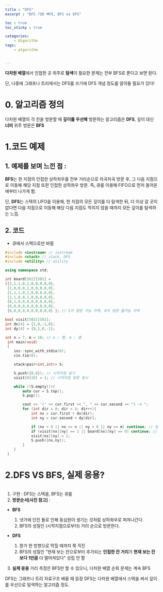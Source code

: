 ```yaml
---
title : "DFS"
excerpt : "BFS 기본 뼈대, BFS vs DFS"

toc : true
toc_sticky : true

categories:
    - Algorithm
tags:
    - algorithm


---
```


**다차원 배열**에서 인접한 곳 위주로 **탐색**이 필요한 문제는 전부 BFS로 푼다고 보면 된다.

단, 나중에 그래프나 트리에서는 DFS를 쓰기에 DFS 개념 정도를 알아둘 필요가 있다!


# 0. 알고리즘 정의

다차원 배열의 각 칸을 방문할 때 **깊이를 우선해** 방문하는 알고리즘은 **DFS**,
깊이 대신 **너비** 위주 방문은 **BFS**

# 1.코드 예제

## 1. 예제를 보며 느낀 점 : 
  **BFS**는 한 지점의 인접한 상하좌우를 전부 거리순으로 차곡차곡 방문 후, 그 다음 지점으로 이동해 해당 
지점 또한 인접한 상하좌우 방문. 즉, 큐를 이용해 FIFO으로 먼저 들어온 애부터 나가게 함. 

  단, **DFS**는 스택의 LIFO을 이용해, 한 지점의 모든 깊이를 다 탐색한 뒤, 더 이상 갈 곳이 없다면 다음 지점으로 이동해
 해당 다음 지점도 막히지 않을 때까지 모든 깊이를 탐색하는 느낌.

## 2. 코드
- 큐에서 스택으로만 바뀜

```c++
#include <iostream> // iostream
#include <stack> // stack, DFS
#include <utility> // utility

using namespace std;

int board[502][502] = 
{{1,1,1,0,1,0,0,0,0,0},
 {1,0,0,0,1,0,0,0,0,0},
 {1,1,1,0,1,0,0,0,0,0},
 {1,1,0,0,1,0,0,0,0,0},
 {0,1,0,0,0,0,0,0,0,0},
 {0,0,0,0,0,0,0,0,0,0},
 {0,0,0,0,0,0,0,0,0,0} }; // 1이 방문 가능 지역, 0이 방문 불가능 지역

bool visit[502][502];
int dx[4] = {1,0,-1,0};
int dy[4] = {0,1,0,-1};

int n = 7, m = 10; // n : 행, m : 열
 int main(void)
 {
    ios::sync_with_stdio(0);
    cin.tie(0);

    stack<pair<int,int>> S;

    S.push({0,0}); // 시작지점 넣기
    visit[0][0] = 1; // 시작지점 방문 표시

    while (!S.empty()){
        auto cur = S.top();
        S.pop();

        cout << '(' << cur.first << ", " << cur.second << ") -> ";
        for (int dir = 0; dir < 4; dir++){
            int nx = cur.first + dx[dir];
            int ny = cur.second + dy[dir];

            if (nx < 0 || nx >= n || ny < 0 || ny >= m) continue; // 범위 바깥
            if (visit[nx][ny] == 1 || board[nx][ny] == 0) continue; // 이미 방문했거나 방문 불가능 지역은 지나치기
            visit[nx][ny] = 1;
            S.push({nx,ny});
        }
    }
 }
```

# 2.DFS VS BFS, 실제 응용?

<figure style = "width : 100%">
    <img src= "{{ site.url }}{{ site.baseurl }}/assets/images/DFS.png" alt = "">
</figure>

1. 구현 : DFS는 스택을, BFS는 큐를
2. **방문순서[사진 참고]** :
 - **BFS**
   1. 냇가에 던진 돌로 인해 동심원이 생기는 것처럼 상하좌우로 퍼져나간다.
   2. BFS의 성질인 (시작지점으로부터) 거리 순으로 방문한다.

 - **DFS**
   1. 뭔가 한 방향으로 막힐 때까지 쭉 직진
   2. BFS의 성질인 "현재 보는 칸으로부터 추가되는 **인접한 칸 거리**가 **현재 보는 칸보다 1만큼** 더 떨어져있다" 성립 안 함

3. **실제 응용**
거리 측정은 BFS만 할 수 있으니, 다차원 배열 순회 문제는 계속 BFS

DFS는 그래프나 트리 자료구조 배울 때 등장
DFS는 다차원 배열에서 스택을 써서 깊이를 우선으로 탐색하는 알고리즘 정도.